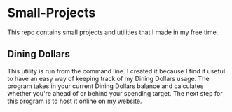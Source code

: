 # Small-Projects
This repo contains small projects and utilities that I made in my free time. 

## Dining Dollars
This utility is run from the command line. I created it because I find it useful to have an easy way of keeping track of my Dining Dollars usage. The program takes in your current Dining Dollars balance and calculates whether you're ahead of or behind your spending target. The next step for this program is to host it online on my website.
